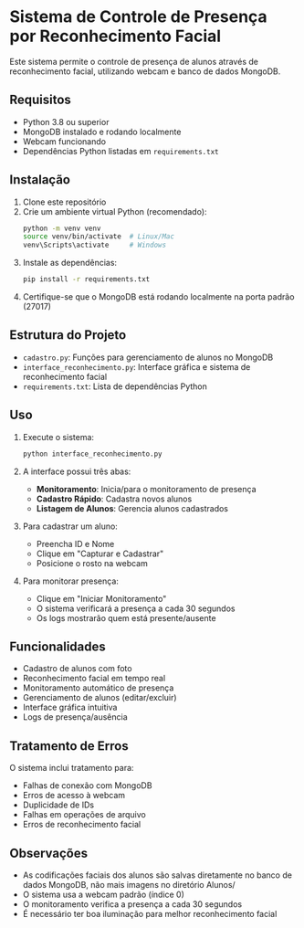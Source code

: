 # Sistema de Controle de Presença por Reconhecimento Facial

Este sistema permite o controle de presença de alunos através de reconhecimento facial, utilizando webcam e banco de dados MongoDB.

## Requisitos

- Python 3.8 ou superior
- MongoDB instalado e rodando localmente
- Webcam funcionando
- Dependências Python listadas em `requirements.txt`

## Instalação

1. Clone este repositório
2. Crie um ambiente virtual Python (recomendado):
   ```bash
   python -m venv venv
   source venv/bin/activate  # Linux/Mac
   venv\Scripts\activate     # Windows
   ```
3. Instale as dependências:
   ```bash
   pip install -r requirements.txt
   ```
4. Certifique-se que o MongoDB está rodando localmente na porta padrão (27017)

## Estrutura do Projeto

- `cadastro.py`: Funções para gerenciamento de alunos no MongoDB
- `interface_reconhecimento.py`: Interface gráfica e sistema de reconhecimento facial
- `requirements.txt`: Lista de dependências Python

## Uso

1. Execute o sistema:
   ```bash
   python interface_reconhecimento.py
   ```

2. A interface possui três abas:
   - **Monitoramento**: Inicia/para o monitoramento de presença
   - **Cadastro Rápido**: Cadastra novos alunos
   - **Listagem de Alunos**: Gerencia alunos cadastrados

3. Para cadastrar um aluno:
   - Preencha ID e Nome
   - Clique em "Capturar e Cadastrar"
   - Posicione o rosto na webcam

4. Para monitorar presença:
   - Clique em "Iniciar Monitoramento"
   - O sistema verificará a presença a cada 30 segundos
   - Os logs mostrarão quem está presente/ausente

## Funcionalidades

- Cadastro de alunos com foto
- Reconhecimento facial em tempo real
- Monitoramento automático de presença
- Gerenciamento de alunos (editar/excluir)
- Interface gráfica intuitiva
- Logs de presença/ausência

## Tratamento de Erros

O sistema inclui tratamento para:
- Falhas de conexão com MongoDB
- Erros de acesso à webcam
- Duplicidade de IDs
- Falhas em operações de arquivo
- Erros de reconhecimento facial

## Observações

- As codificações faciais dos alunos são salvas diretamente no banco de dados MongoDB, não mais imagens no diretório Alunos/
- O sistema usa a webcam padrão (índice 0)
- O monitoramento verifica a presença a cada 30 segundos
- É necessário ter boa iluminação para melhor reconhecimento facial 